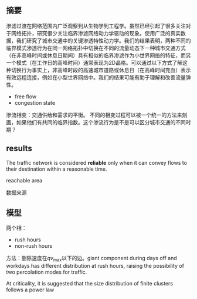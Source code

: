 ## 摘要

渗滤过渡在网络范围内广泛观察到从生物学到工程学。虽然已经引起了很多关注对于网络拓扑，研究很少关注临界渗滤网络动力学驱动的现象。使用广泛的真实数据，我们研究了城市交通中的关键渗透特性动力学。我们的结果表明，两种不同的临界模式渗透行为在同一网络拓扑中切换在不同的流量动态下一种城市交通方式（在非高峰时间或休息日期间）具有相似的临界渗滤作为小世界网络的特征，而另一个模式（在工作日的高峰时间）通常表现为2D晶格。可以通过以下方式了解这种切换行为事实上，非高峰时段的高速城市道路或休息日（在高峰时间充血）表示有效远程连接，例如在小型世界网络中。我们的结果可能有助于理解和改善流量弹性。

- free flow
- congestion state

渗流相变：交通供给和需求的平衡。
不同的相变过程可以被一个统一的方法来刻画，如果他们有共同的临界指数。这个渗流行为是不是可以区分城市交通的不同时期？           

## results

The traffic network is considered **reliable** only when it can convey flows to their destination within a reasonable time.

reachable area

数据来源

## 模型

两个相：

- rush hours
- non-rush hours

方法：删除速度在$qv_\max$以下的边。giant component during days off and workdays has different
distribution at rush hours, raising the possibility of two percolation modes for traffic.

At criticality, it is suggested that the size distribution of finite clusters follows a power law